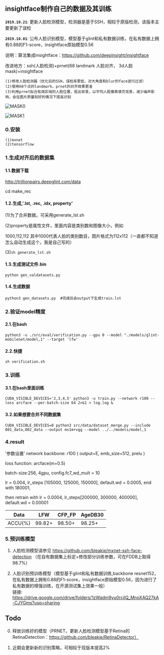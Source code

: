 ## insightface制作自己的数据及其训练 ##

**`2019.10.21`**: 更新人脸检测模型，检测器是基于SSH，相较于原版检测，该版本主要更新了误检

**`2019.10.01`**: 公布人脸识别模型，模型基于glint和私有数据训练，在私有数据上拥有0.88的F1-score，insightface原始模型0.56

说明：算法集成insightface：https://github.com/deepinsight/insightface

改进地方：ssh(人脸检测)+prnet(68 landmark 人脸对齐， 3d人脸mask)+insightface

```
(1)修改人脸检测器（优化后的SSH，误检率更低，对大角度和blur的face进行过滤）
(2)使用68个点的landmark，prnet的对齐效果更准
(3)利用prnet拟合有效区域的人脸位置，抠出背景，以平均人脸像素填充背景，减少噪声影响，会在图片质量较好的情况下提高识别
```

![MASK0](https://github.com/bleakie/MaskInsightface/blob/master/images/src.png)

![MASK1](https://github.com/bleakie/MaskInsightface/blob/master/images/mask.png)

### 0.安装

```
(1)mxnet
(2)tensorflow
```

### 1.生成对齐后的数据集

#### 1.1.数据下载

http://trillionpairs.deepglint.com/data

cd make_rec

#### 1.2.生成,'.lst, .rec, .idx, property'

(1)为了合并数据，可采用generate_lst.sh

(2)property是属性文件，里面内容是类别数和图像大小，例如

1000,112,112 其中1000代表人脸的类别数目，图片格式为112x112（一直都不知道怎么自动生成这个，我是自己写的）

(3)```sh generate_lst.sh```

#### 1.3.生成测试文件.bin

```
python gen_valdatasets.py
```

#### 1.4.生成数据

```
python3 gen_datasets.py  #完成后会output下生成train.lst
```
### 2.验证model精度

#### 2.1.在bash

```
python3 -u ./src/eval/verification.py --gpu 0 --model "./models/glint-mobilenet/model,1" --target 'lfw'
```

#### 2.2.快捷

```
sh verification.sh
```

### 3.训练

#### 3.1.在bash里面训练

```
CUDA_VISIBLE_DEVICES='2,3,4,5' python3 -u train.py --network r100 --loss arcface --per-batch-size 64 2>&1 > log.log &
```

#### 3.2.如果想要合并不同数据集

```
CUDA_VISIBLE_DEVICES=0 python3 src/data/dataset_merge.py --include 001_data,002_data --output ms1m+vgg --model ../../models/model,1
```

### 4.result
'参数设置'
network backbone: r100 ( output=E, emb_size=512, prelu )

loss function: arcface(m=0.5)

batch-size:256, 4gpu, config.fc7_wd_mult = 10
 
lr = 0.004, lr_steps [105000, 125000, 150000], default.wd = 0.0005, end with 180001,

then retrain with lr = 0.0004, lr_steps[200000, 300000, 400000], default.wd = 0.00001


|  Data    |      LFW   |    CFP_FP    |  AgeDB30  |
| -------- | -----------|--------------|---------- |
|  ACCU(%) |    99.82+  |    98.50+    |  98.25+   |

### 5.预训练模型
1. 人脸检测模型请参见 https://github.com/bleakie/mxnet-ssh-face-detection （在自有数据集上标定+修改部分训练参数，可在FDDB上取得98.7%）

2. 人脸识别预训练模型（模型基于glint和私有数据训练,backbone resnet152，在私有数据上拥有0.88的F1-score，insightface原始模型0.56，因为进行了私有数据的增强训练，在开源测试集上效果一般）   
   链接: https://drive.google.com/drive/folders/1zWadm9yu0rcjIQ_MnoXAQ27kA-CJYGms?usp=sharing 

## Todo
0. 释放训练好的模型（PRNET，更新人脸检测模型基于Retina的RetinaDetection：https://github.com/bleakie/RetinaDetector）

1. 近期会更新新的识别策略，可相较于现版本提高2%

